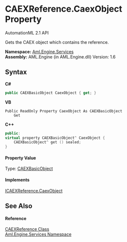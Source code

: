 # CAEXReference.CaexObject Property 
AutomationML 2.1 API 

Gets the CAEX object which contains the reference.

**Namespace:**&nbsp;<a href="N_Aml_Engine_Services">Aml.Engine.Services</a><br />**Assembly:**&nbsp;AML.Engine (in AML.Engine.dll) Version: 1.6

## Syntax

**C#**<br />
``` C#
public CAEXBasicObject CaexObject { get; }
```

**VB**<br />
``` VB
Public ReadOnly Property CaexObject As CAEXBasicObject
	Get
```

**C++**<br />
``` C++
public:
virtual property CAEXBasicObject^ CaexObject {
	CAEXBasicObject^ get () sealed;
}
```


#### Property Value
Type: <a href="T_Aml_Engine_CAEX_CAEXBasicObject">CAEXBasicObject</a>

#### Implements
<a href="P_Aml_Engine_Services_Interfaces_ICAEXReference_CaexObject">ICAEXReference.CaexObject</a><br />

## See Also


#### Reference
<a href="T_Aml_Engine_Services_CAEXReference">CAEXReference Class</a><br /><a href="N_Aml_Engine_Services">Aml.Engine.Services Namespace</a><br />